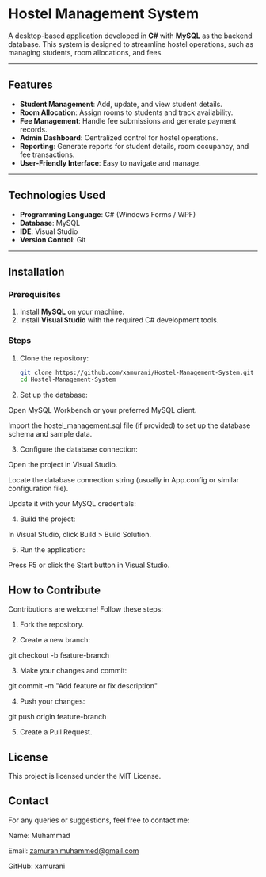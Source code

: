 # Hostel Management System

A desktop-based application developed in **C#** with **MySQL** as the backend database. This system is designed to streamline hostel operations, such as managing students, room allocations, and fees.

---

## Features

- **Student Management**: Add, update, and view student details.
- **Room Allocation**: Assign rooms to students and track availability.
- **Fee Management**: Handle fee submissions and generate payment records.
- **Admin Dashboard**: Centralized control for hostel operations.
- **Reporting**: Generate reports for student details, room occupancy, and fee transactions.
- **User-Friendly Interface**: Easy to navigate and manage.

---

## Technologies Used

- **Programming Language**: C# (Windows Forms / WPF)
- **Database**: MySQL
- **IDE**: Visual Studio
- **Version Control**: Git

---

## Installation

### Prerequisites

1. Install **MySQL** on your machine.  
2. Install **Visual Studio** with the required C# development tools.

### Steps

1. Clone the repository:
   ```bash
   git clone https://github.com/xamurani/Hostel-Management-System.git
   cd Hostel-Management-System

2. Set up the database:

Open MySQL Workbench or your preferred MySQL client.

Import the hostel_management.sql file (if provided) to set up the database schema and sample data.



3. Configure the database connection:

Open the project in Visual Studio.

Locate the database connection string (usually in App.config or similar configuration file).

Update it with your MySQL credentials:

<connectionStrings>
  <add name="MyConnectionString" connectionString="Server=localhost;Database=hostel_management;User Id=root;Password=your_password;" providerName="MySql.Data.MySqlClient" />
</connectionStrings>



4. Build the project:

In Visual Studio, click Build > Build Solution.



5. Run the application:

Press F5 or click the Start button in Visual Studio.


## How to Contribute

Contributions are welcome! Follow these steps:

1. Fork the repository.


2. Create a new branch:

git checkout -b feature-branch


3. Make your changes and commit:

git commit -m "Add feature or fix description"


4. Push your changes:

git push origin feature-branch


5. Create a Pull Request.


## License

This project is licensed under the MIT License.

## Contact

For any queries or suggestions, feel free to contact me:

Name: Muhammad 

Email: zamuranimuhammed@gmail.com

GitHub: xamurani
